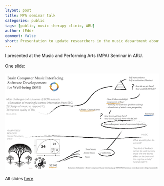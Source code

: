 ```yaml
---
layout: post
title: MPA seminar talk
categories: public
tags: [public, music therapy clinic, ARU]
author: tEdör
comment: false
short: Presentation to update researchers in the music department about my progress.
---
```

I presented at the Music and Performing Arts (MPA) Seminar in ARU.
<br><br>
One slide:
<br>
<br>
![](../assets/img//2016-06-presentation-slide5.jpg)
<br>
<br>
All slides [here](../assets/doc/k_hofstadter_phd_2016_06_presentation.pdf).
